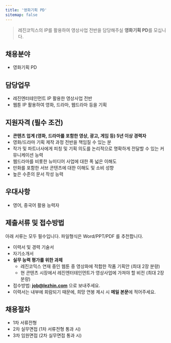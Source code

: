 ```yaml
---
title: '영화기획 PD'
sitemap: false
---
```

> 레진코믹스의 IP를 활용하여 영상사업 전반을 담당해주실 **영화기획 PD**를 모십니다.

## 채용분야
- 영화기획 PD

## 담당업무
- 레진엔터테인먼트 IP 활용한 영상사업 전반 
- 웹툰 IP 활용하여 영화, 드라마, 웹드라마 등을 기획   

## 지원자격 (필수 조건)

- **콘텐츠 업계 (영화, 드라마를 포함한 영상, 광고, 게임 등) 5년 이상 경력자**
- 영화/드라마 기획 제작 과정 전반을 책임질 수 있는 분 
- 작가 및 파트너사에게 피칭 및 기획 의도를 논리적으로 명확하게 전달할 수 있는 커뮤니케이션 능력 
- 웹드라마를 비롯한 뉴미디어 사업에 대한 폭 넓은 이해도 
- 만화를 포함한 서브 콘텐츠에 대한 이해도 및 소비 성향 
- 높은 수준의 문서 작성 능력

## 우대사항

- 영어, 중국어 활용 능력자

## 제출서류 및 접수방법

아래 서류는 모두 필수입니다. 파일형식은 Word/PPT/PDF 를 추천합니다.

- 이력서 및 경력 기술서 
- 자기소개서
- **실무 능력 평가를 위한 과제** 
    - 레진코믹스 연재 중인 웹툰 중 영상화에 적합한 작품 기획안 (최대 2장 분량) 
    - 현 콘텐츠 시장에서 레진엔터테인먼트가 영상사업에 가져야 할 비전 (최대 2장 분량) 
- 접수방법: **job@lezhin.com** 으로 보내주세요.
- 이력서는 내부에 회람되기 때문에, 희망 연봉 제시 시 **메일 본문**에 적어주세요.

## 채용절차 

- 1차 서류전형
- 2차 실무면접 (1차 서류전형 통과 시)
- 3차 임원면접 (2차 실무면접 통과 시)
